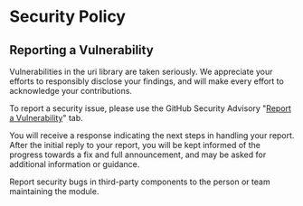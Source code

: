 # Security Policy

## Reporting a Vulnerability

Vulnerabilities in the uri library are taken seriously. We appreciate your efforts to responsibly disclose your findings, and
will make every effort to acknowledge your contributions.

To report a security issue, please use the GitHub Security Advisory "[Report a Vulnerability](https://github.com/paulhuggett/uri/)" tab.

You will receive a response indicating the next steps in handling your report. After the initial reply to your report, you
will be kept informed of the progress towards a fix and full announcement, and may be asked for additional information or guidance.

Report security bugs in third-party components to the person or team maintaining the module.

